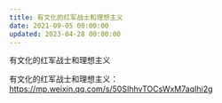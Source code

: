 ```yaml
---
title: 有文化的红军战士和理想主义
date: 2021-09-05 00:00:00
updated: 2023-04-28 00:00:00
---
```


有文化的红军战士和理想主义

有文化的红军战士和理想主义：https://mp.weixin.qq.com/s/50SIhhvTOCsWxM7aqIhi2g

